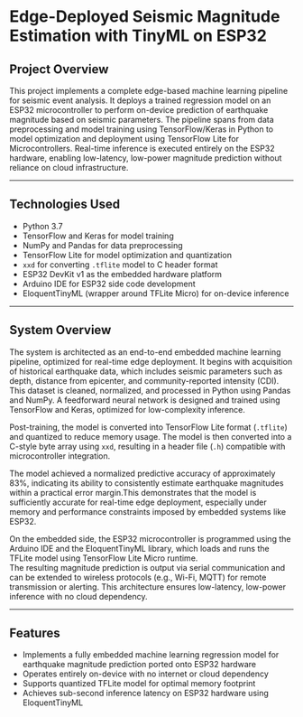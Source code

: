 # Edge-Deployed Seismic Magnitude Estimation with TinyML on ESP32

## Project Overview

This project implements a complete edge-based machine learning pipeline for seismic event analysis. It deploys a trained regression model on an ESP32 microcontroller to perform on-device prediction of earthquake magnitude based on seismic parameters. The pipeline spans from data preprocessing and model training using TensorFlow/Keras in Python to model optimization and deployment using TensorFlow Lite for Microcontrollers. Real-time inference is executed entirely on the ESP32 hardware, enabling low-latency, low-power magnitude prediction without reliance on cloud infrastructure.

---

##  Technologies Used

- Python 3.7  
- TensorFlow and Keras for model training  
- NumPy and Pandas for data preprocessing  
- TensorFlow Lite for model optimization and quantization  
- `xxd` for converting `.tflite` model to C header format  
- ESP32 DevKit v1 as the embedded hardware platform  
- Arduino IDE for ESP32 side code development  
- EloquentTinyML (wrapper around TFLite Micro) for on-device inference  

---

## System Overview

The system is architected as an end-to-end embedded machine learning pipeline, optimized for real-time edge deployment. It begins with acquisition of historical earthquake data, which includes seismic parameters such as depth, distance from epicenter, and community-reported intensity (CDI). This dataset is cleaned, normalized, and processed in Python using Pandas and NumPy. A feedforward neural network is designed and trained using TensorFlow and Keras, optimized for low-complexity inference.

Post-training, the model is converted into TensorFlow Lite format (`.tflite`) and quantized to reduce memory usage. The model is then converted into a C-style byte array using `xxd`, resulting in a header file (`.h`) compatible with microcontroller integration.

The model achieved a normalized predictive accuracy of approximately 83%, indicating its ability to consistently estimate earthquake magnitudes within a practical error margin.This demonstrates that the model is sufficiently accurate for real-time edge deployment, especially under memory and performance constraints imposed by embedded systems like ESP32.  

On the embedded side, the ESP32 microcontroller is programmed using the Arduino IDE and the EloquentTinyML library, which loads and runs the TFLite model using TensorFlow Lite Micro runtime.  
The resulting magnitude prediction is output via serial communication and can be extended to wireless protocols (e.g., Wi-Fi, MQTT) for remote transmission or alerting. This architecture ensures low-latency, low-power inference with no cloud dependency.

---

## Features

- Implements a fully embedded machine learning regression model for earthquake magnitude prediction ported onto ESP32 hardware
- Operates entirely on-device with no internet or cloud dependency  
- Supports quantized TFLite model for optimal memory footprint  
- Achieves sub-second inference latency on ESP32 hardware using EloquentTinyML  
